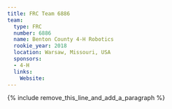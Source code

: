 ```yaml
---
title: FRC Team 6886
team:
  type: FRC
  number: 6886
  name: Benton County 4-H Robotics
  rookie_year: 2018
  location: Warsaw, Missouri, USA
  sponsors:
  - 4-H
  links:
    Website:
---
```


{% include remove_this_line_and_add_a_paragraph %}